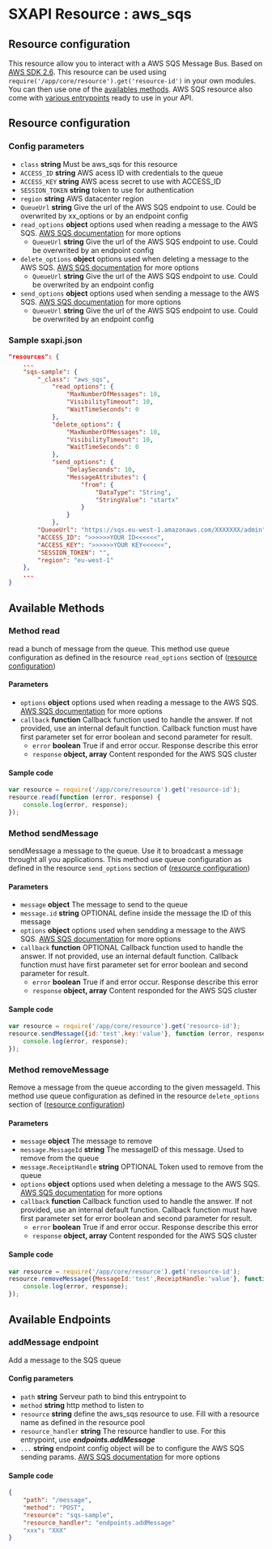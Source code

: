 # SXAPI Resource : aws_sqs

## Resource configuration
This resource allow you to interact with a AWS SQS Message Bus. Based on [AWS SDK 2.6](https://github.com/aws/aws-sdk-js). This resource can be used using ```require('/app/core/resource').get('resource-id')``` in your own modules. You can then use one of the [availables methods](#available-methods). AWS SQS resource also come with [various entrypoints](#available-endpoints) ready to use in your API.

## Resource configuration

### **Config parameters**

-   `class` **string** Must be aws_sqs for this resource
-   `ACCESS_ID` **string** AWS acess ID with credentials to the queue
-   `ACCESS_KEY` **string** AWS acess secret to use with ACCESS_ID
-   `SESSION_TOKEN` **string** token to use for authentication
-   `region` **string** AWS datacenter region
-   `QueueUrl` **string** Give the url of the AWS SQS endpoint to use. Could be overwrited by xx_options or by an endpoint config
-   `read_options` **object** options used when reading a message to the AWS SQS. [AWS SQS documentation](http://docs.aws.amazon.com/AWSJavaScriptSDK/latest/AWS/SQS.html#receiveMessage-property) for more options
    -   `QueueUrl`  **string** Give the url of the AWS SQS endpoint to use. Could be overwrited by an endpoint config
-   `delete_options` **object** options used when deleting a message to the AWS SQS. [AWS SQS documentation](http://docs.aws.amazon.com/AWSJavaScriptSDK/latest/AWS/SQS.html#deleteMessage-property) for more options
    -   `QueueUrl`  **string** Give the url of the AWS SQS endpoint to use. Could be overwrited by an endpoint config
-   `send_options` **object** options used when sending a message to the AWS SQS. [AWS SQS documentation](http://docs.aws.amazon.com/AWSJavaScriptSDK/latest/AWS/SQS.html#sendMessage-property) for more options
    -   `QueueUrl`  **string** Give the url of the AWS SQS endpoint to use. Could be overwrited by an endpoint config

### **Sample sxapi.json**

```json
"resources": {
    ...
    "sqs-sample": {
        "_class": "aws_sqs",
            "read_options": {
                "MaxNumberOfMessages": 10,
                "VisibilityTimeout": 10,
                "WaitTimeSeconds": 0
            },
            "delete_options": {
                "MaxNumberOfMessages": 10,
                "VisibilityTimeout": 10,
                "WaitTimeSeconds": 0
            },
            "send_options": {
                "DelaySeconds": 10,
                "MessageAttributes": {
                    "from": {
                        "DataType": "String",
                        "StringValue": "startx"
                    }
                }
            },
        "QueueUrl": "https://sqs.eu-west-1.amazonaws.com/XXXXXXX/admin",
        "ACCESS_ID": ">>>>>>YOUR ID<<<<<<",
        "ACCESS_KEY": ">>>>>>YOUR KEY<<<<<<",
        "SESSION_TOKEN": "",
        "region": "eu-west-1"
    },
    ...
}
```

## Available Methods

### Method read

read a bunch of message from the queue. This method use queue configuration as defined in the resource ```read_options``` section of ([resource configuration](#resource-configuration))

#### **Parameters**

-   `options` **object** options used when reading a message to the AWS SQS. [AWS SQS documentation](http://docs.aws.amazon.com/AWSJavaScriptSDK/latest/AWS/SQS.html#receiveMessage-property) for more options
-   `callback` **function** Callback function used to handle the answer. If not provided, use an internal default function. Callback function must have first parameter set for error boolean and second parameter for result.
    -   `error` **boolean** True if and error occur. Response describe this error
    -   `response` **object, array** Content responded for the AWS SQS cluster

#### **Sample code**

```javascript
var resource = require('/app/core/resource').get('resource-id');
resource.read(function (error, response) {
    console.log(error, response);
});
```

### Method sendMessage

sendMessage a message to the queue. Use it to broadcast a message throught all you applications.  This method use queue configuration as defined in the resource ```send_options``` section of ([resource configuration](#resource-configuration))

#### **Parameters**

-   `message` **object** The message to send to the queue
-   `message.id` **string** OPTIONAL define inside the message the ID of this message
-   `options` **object** options used when sendding a message to the AWS SQS. [AWS SQS documentation](http://docs.aws.amazon.com/AWSJavaScriptSDK/latest/AWS/SQS.html#sendMessage-property) for more options
-   `callback` **function** OPTIONAL Callback function used to handle the answer. If not provided, use an internal default function. Callback function must have first parameter set for error boolean and second parameter for result.
    -   `error` **boolean** True if and error occur. Response describe this error
    -   `response` **object, array** Content responded for the AWS SQS cluster

#### **Sample code**

```javascript
var resource = require('/app/core/resource').get('resource-id');
resource.sendMessage({id:'test',key:'value'}, function (error, response) {
    console.log(error, response);
});
```

### Method removeMessage

Remove a message from the queue according to the given messageId.  This method use queue configuration as defined in the resource ```delete_options``` section of ([resource configuration](#resource-configuration))

#### **Parameters**

-   `message` **object** The message to remove
-   `message.MessageId` **string** The messageID of this message. Used to remove from the queue
-   `message.ReceiptHandle` **string** OPTIONAL Token used to remove from the queue
-   `options` **object** options used when deleting a message to the AWS SQS. [AWS SQS documentation](http://docs.aws.amazon.com/AWSJavaScriptSDK/latest/AWS/SQS.html#deleteMessage-property) for more options
-   `callback` **function** Callback function used to handle the answer.  If not provided, use an internal default function. Callback function must have first parameter set for error boolean and second parameter for result.
    -   `error` **boolean** True if and error occur. Response describe this error
    -   `response` **object, array** Content responded for the AWS SQS cluster

#### **Sample code**

```javascript
var resource = require('/app/core/resource').get('resource-id');
resource.removeMessage({MessageId:'test',ReceiptHandle:'value'}, function (error, response) {
    console.log(error, response);
});
```

## Available Endpoints

### addMessage endpoint

Add a message to the SQS queue

#### **Config parameters**

-   `path` **string** Serveur path to bind this entrypoint to
-   `method` **string** http method to listen to
-   `resource` **string** define the aws_sqs resource to use. Fill with a resource name as defined in the resource pool
-   `resource_handler` **string** The resource handler to use. For this entrypoint, use ***endpoints.addMessage***
-   `...` **string** endpoint config object will be to configure the AWS SQS sending params. [AWS SQS documentation](http://docs.aws.amazon.com/AWSJavaScriptSDK/latest/AWS/SQS.html#sendMessage-property) for more options

#### **Sample code**

```json 
{
    "path": "/message",
    "method": "POST",
    "resource": "sqs-sample",
    "resource_handler": "endpoints.addMessage"
    "xxx": "XXX"
}
```